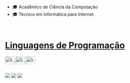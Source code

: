 - 🎓 Acadêmico de Ciência da Computação
- 🎓 Técnico em Informática para Internet

<div>
  <a href="https://github.com/Lucas31102003">
</div>
  
  <div style="display: inline_block"><br>
    <h1>Linguagens de Programação </h1>
    <img align="center" alt="Lucas.Js" height="25" width="30" src="https://cdn.jsdelivr.net/gh/devicons/devicon/icons/html5/html5-original.svg">
    <img align="center" alt="Lucas.Js" height="25" width="30" src="https://cdn.jsdelivr.net/gh/devicons/devicon/icons/css3/css3-original.svg">
    <img align="center" alt="Lucas.Js" height="25" width="30" src="https://cdn.jsdelivr.net/gh/devicons/devicon/icons/javascript/javascript-original.svg">

  </div>

  ##
  
  <div>
    <a href="licas.pirolli@gmail.com"><img src="https://img.shields.io/badge/Gmail-D14836?style=for-the-badge&logo=gmail&logoColor=white" target="blank"></a>
    <a href="https://www.linkedin.com/in/lucas-pirolli-aa64031b3/" target="blank"><img src="https://img.shields.io/badge/LinkedIn-0077B5?style=for-the-badge&logo=linkedin&logoColor=white" target="blank"></a>
    <a href="https://www.instagram.com/pirolli_/" target="blank"><img src="https://img.shields.io/badge/Instagram-E4405F?style=for-the-badge&logo=instagram&logoColor=white" target="blank"></a>
  </div>
    

